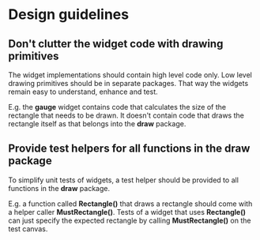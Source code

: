 # Design guidelines

## Don't clutter the widget code with drawing primitives

The widget implementations should contain high level code only. Low level
drawing primitives should be in separate packages. That way the widgets remain
easy to understand, enhance and test.

E.g. the **gauge** widget contains code that calculates the size of the
rectangle that needs to be drawn. It doesn't contain code that draws the
rectangle itself as that belongs into the **draw** package.

## Provide test helpers for all functions in the draw package

To simplify unit tests of widgets, a test helper should be provided to all
functions in the **draw** package.

E.g. a function called **Rectangle()** that draws a rectangle should come with
a helper caller **MustRectangle()**. Tests of a widget that uses
**Rectangle()** can just specify the expected rectangle by calling
**MustRectangle()** on the test canvas.
